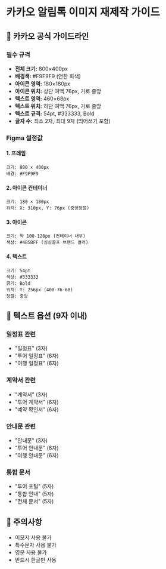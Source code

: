 # 카카오 알림톡 이미지 재제작 가이드

## 🎨 카카오 공식 가이드라인

### 필수 규격
- **전체 크기:** 800×400px
- **배경색:** #F9F9F9 (연한 회색)
- **아이콘 영역:** 180×180px
- **아이콘 위치:** 상단 여백 76px, 가로 중앙
- **텍스트 영역:** 460×68px  
- **텍스트 위치:** 하단 여백 76px, 가로 중앙
- **텍스트 규격:** 54pt, #333333, Bold
- **글자 수:** 최소 2자, 최대 9자 (띄어쓰기 포함)

### Figma 설정값

#### 1. 프레임
```
크기: 800 × 400px
배경: #F9F9F9
```

#### 2. 아이콘 컨테이너
```
크기: 180 × 180px
위치: X: 310px, Y: 76px (중앙정렬)
```

#### 3. 아이콘
```
크기: 약 100-120px (컨테이너 내부)
색상: #4B5BFF (싱싱골프 브랜드 컬러)
```

#### 4. 텍스트
```
크기: 54pt
색상: #333333
굵기: Bold
위치: Y: 256px (400-76-68)
정렬: 중앙
```

## 📝 텍스트 옵션 (9자 이내)

### 일정표 관련
- "일정표" (3자)
- "투어 일정표" (6자)
- "여행 일정표" (6자)

### 계약서 관련
- "계약서" (3자)
- "투어 계약서" (6자)
- "예약 확인서" (6자)

### 안내문 관련
- "안내문" (3자)
- "투어 안내문" (6자)
- "여행 안내문" (6자)

### 통합 문서
- "투어 포털" (5자)
- "통합 안내" (5자)
- "전체 문서" (5자)

## 🚨 주의사항
- 이모지 사용 불가
- 특수문자 사용 불가
- 영문 사용 불가
- 반드시 한글만 사용